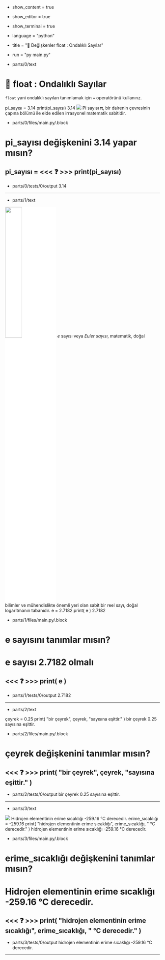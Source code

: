 - show_content = true
- show_editor = true
- show_terminal = true
- language = "python"
- title = "🔢 Değişkenler float : Ondalıklı Sayılar"
- run = "py main.py"

- parts/0/text
# 🔢 **float** : Ondalıklı Sayılar 
``float`` yani ondalıklı sayıları tanımlamak için ``=`` operatörünü kullanırız.

<code-view name="main.py" language="python">
pi_sayısı = 3.14
print(pi_sayısı)
</code-view>
<code-view name="Terminal" language="bash">
3.14
</code-view>

<image-text>
<img src='https://upload.wikimedia.org/wikipedia/commons/thumb/2/2e/Pi_unrolled_cc0.gif/640px-Pi_unrolled_cc0.gif'>
Pi sayısı <b>π</b>, bir dairenin çevresinin çapına bölümü ile elde edilen irrasyonel matematik sabitidir. 
</image-text>



- parts/0/files/main.py/.block
# pi_sayısı değişkenini 3.14 yapar mısın?
pi_sayısı = <<< ❓ >>>
print(pi_sayısı)
---------------------
- parts/0/tests/0/output
3.14

---------------------

- parts/1/text

<image-text>
<img style='background:white;width:33%' src='https://upload.wikimedia.org/wikipedia/commons/thumb/e/e8/Hyperbola_E.svg/330px-Hyperbola_E.svg.png'>
<i>e</i> sayısı veya <i>Euler sayısı</i>, matematik, doğal bilimler ve mühendislikte önemli yeri olan sabit bir reel sayı, doğal logaritmanın tabanıdır.
</image-text>


<code-view name="main.py" language="python">
e = 2.7182
print( e )
</code-view>
<code-view name="Terminal" language="bash">
2.7182
</code-view>


- parts/1/files/main.py/.block
# e sayısını tanımlar mısın?
# e sayısı 2.7182 olmalı
<<< ❓ >>>
print( e )
---------------------
- parts/1/tests/0/output
2.7182

---------------------



- parts/2/text
<code-view name="main.py" language="python">
çeyrek = 0.25
print( "bir çeyrek", çeyrek, "sayısına eşittir." )
</code-view>
<code-view name="Terminal" language="shell">
bir çeyrek 0.25 sayısına eşittir.
</code-view>

- parts/2/files/main.py/.block
# çeyrek değişkenini tanımlar mısın?
<<< ❓ >>>
print( "bir çeyrek", çeyrek, "sayısına eşittir." )
---------------------
- parts/2/tests/0/output
bir çeyrek 0.25 sayısına eşittir.

---------------------



- parts/3/text
<image-text>
<img src='//upload.wikimedia.org/wikipedia/commons/thumb/8/83/Hydrogen_discharge_tube.jpg/220px-Hydrogen_discharge_tube.jpg'>
Hidrojen elementinin erime sıcaklığı -259.16 °C derecedir.
</image-text>

<code-view name="main.py" language="python">
erime_sıcaklığı = -259.16
print( "hidrojen elementinin erime sıcaklığı", erime_sıcaklığı, " °C derecedir." )
</code-view>
<code-view name="Terminal" language="shell">
hidrojen elementinin erime sıcaklığı -259.16  °C derecedir.
</code-view>

- parts/3/files/main.py/.block
# erime_sıcaklığı değişkenini tanımlar mısın?
# Hidrojen elementinin erime sıcaklığı -259.16 °C derecedir.
<<< ❓ >>>
print( 
  "hidrojen elementinin erime sıcaklığı", 
  erime_sıcaklığı, 
  " °C derecedir." 
)
---------------------
- parts/3/tests/0/output
hidrojen elementinin erime sıcaklığı -259.16  °C derecedir.

---------------------
